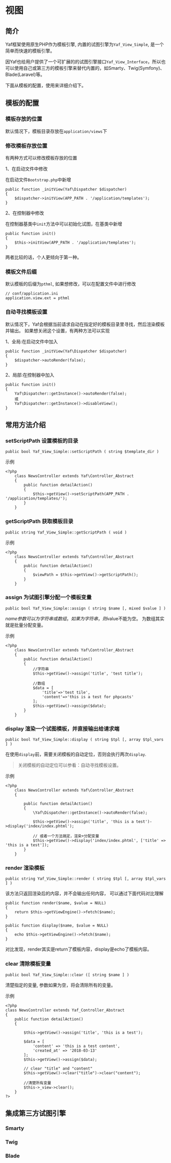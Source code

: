 # 视图

## 简介

Yaf框架使用原生PHP作为模板引擎, 内置的试图引擎为`Yaf_View_Simple`, 是一个简单而快速的模板引擎。

因Yaf也给用户提供了一个可扩展的的试图引擎接口`Yaf_View_Interface`，所以也可以使用自己或第三方的模板引擎来替代内置的，如Smarty、Twig(Symfony)、Blade(Laravel)等。

下面从模板的配置，使用来详细介绍下。

## 模板的配置

### 模板存放的位置

默认情况下，模板目录存放在`application/views`下

### 修改模板存放位置

有两种方式可以修改模板存放的位置

1、在启动文件中修改

在启动文件`Bootstrap.php`中新增
```
public function _initView(Yaf\Dispatcher $dispatcher)
{
    $dispatcher->initView(APP_PATH . '/application/templates');
}
```

2、在控制器中修改

在控制器基类中`init`方法中可以初始化试图，在基类中新增

```
public function init()
{
    $this->initView(APP_PATH . '/application/templates');
}
```

两者比较的话，个人更倾向于第一种。

### 模板文件后缀

默认模板的后缀为`pthml`, 如果想修改，可以在配置文件中进行修改

```
// conf/application.ini
application.view.ext = pthml
```

### 自动寻找模板设置

默认情况下，Yaf会根据当前请求自动在指定好的模板目录里寻找，然后渲染模板并输出。
如果想关闭这个设置，有两种方法可以实现

1、全局:在启动文件中加入
```
public function _initView(Yaf\Dispatcher $dispatcher)
{
    $dispatcher->autoRender(false);
}
```

2、局部:在控制器中加入
```
public function init()
{
    Yaf\Dispatcher::getInstance()->autoRender(false);
    或
    Yaf\Dispatcher::getInstance()->disableView();
}
```

## 常用方法介绍

### setScriptPath 设置模板的目录 

`public bool Yaf_View_Simple::setScriptPath ( string $template_dir )`

示例

```
<?php
    class NewsController extends Yaf\Controller_Abstract
    {
        public function detailAction()
        {
            $this->getView()->setScriptPath(APP_PATH . '/application/templates/');
        }
    }
```

### getScriptPath 获取模板目录

`public string Yaf_View_Simple::getScriptPath ( void )`

示例

```
<?php
    class NewsController extends Yaf\Controller_Abstract
    {
        public function detailAction()
        {
            $viewPath = $this->getView()->getScriptPath();
        }
    }
```

### assign 为试图引擎分配一个模板变量

`public bool Yaf_View_Simple::assign ( string $name [, mixed $value ] )`

$name 参数可以为字符串或数组， 如果为字符串，则$value不能为空。 为数组其实就是批量分配变量。

示例

```
<?php
    class NewsController extends Yaf\Controller_Abstract
    {
        public function detailAction()
        {
            //字符串
            $this->getView()->assign('title', 'test title');

            //数组
            $data = [
                'title'=>'test tile', 
                'content'=>'this is a test for phpcasts'
            ];
            $this->getView()->assign($data);
        }
    }
```

### display 渲染一个试图模板，并直接输出给请求端

`public bool Yaf_View_Simple::display ( string $tpl [, array $tpl_vars ] )`

在使用`display`前，需要关闭模板的自动定位，否则会执行两次`display`.

> 关闭模板的自动定位可以参看：自动寻找模板设置。

示例

```
<?php
    class NewsController extends Yaf\Controller_Abstract
    {

        public function detailAction()
        {
            \Yaf\Dispatcher::getInstance()->autoRender(false);

            $this->getView()->assign('title', 'this is a test')->display('index/index.phtml');

            // 或者一个方法搞定，渲染+分配变量
            $this->getView()->display('index/index.phtml', ['title' => 'this is a test']);
        }
    }
```

### render 渲染模板

`public string Yaf_View_Simple::render ( string $tpl [, array $tpl_vars ] )`

该方法只返回渲染后的内容，并不会输出任何内容， 可以通过下面代码对比理解

```
public function render($name, $value = NULL) 
{
    return $this->getViewEngine()->fetch($name);
}

public function display($name, $value = NULL) 
{
    echo $this->getViewEngine()->fetch($name);
}
```

对比发现，render其实是return了模板内容，display是echo了模板内容。

### clear 清除模板变量

`public bool Yaf_View_Simple::clear ([ string $name ] )`

清楚指定的变量, 参数如果为空，将会清除所有的变量。

示例

```
<?php
class NewsController extends Yaf_Controller_Abstract 
{
    public function detailAction() 
    {

        $this->getView()->assign('title', 'this is a test');

        $data = [
            'content' => 'this is a test content',
            'created_at' => '2018-03-13'
        ];
        $this->getView()->assign($data);

        // clear "title" and "content"
        $this->getView()->clear("title")->clear("content"); 

        //清楚所有变量
        $this->_view->clear(); 
    }
?>
```

## 集成第三方试图引擎

### Smarty

### Twig

### Blade


